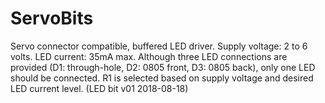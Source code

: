 # ServoBits
Servo connector compatible, buffered LED driver. Supply voltage: 2 to 6 volts. LED current: 35mA max. Although three LED connections are provided (D1: through-hole, D2: 0805 front, D3: 0805 back), only one LED should be connected. R1 is selected based on supply voltage and desired LED current level. (LED bit v01 2018-08-18)
